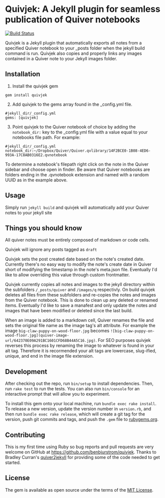 # Quivjek: A Jekyll plugin for seamless publication of Quiver notebooks
[![Build Status](https://travis-ci.org/benbjurstrom/quivjek.svg?branch=master)](https://travis-ci.org/benbjurstrom/quivjek)

Quivjek is a Jekyll plugin that automatically exports all notes from a specified Quiver notebook to your _posts folder when the jekyll build command is run. Quivjek also copies and properly links any images contained in a Quiver note to your Jekyll images folder.

## Installation
1. Install the quivjek gem
```
gem install quivjek
```
2. Add quivjek to the gems array found in the _config.yml file.
```
#jekyll_dir/_config.yml
gems: [quivjek]
```
3. Point quivjek to the Quiver notebook of choice by adding the `notebook_dir:` key to the \_config.yml file with a value equal to your notebooks file path. For example:
```
#jekyll_dir/_config.yml
notebook_dir:~/Dropbox/Quiver/Quiver.qvlibrary/14F2BCE0-1B08-4ED6-993A-17C8AB0316E2.qvnotebook
```

To determine a notebook's filepath right click on the note in the Quiver sidebar and choose open in finder. Be aware that Quiver notebooks are folders ending in the .qvnotebook extension and named with a random UUID as in the example above.

## Usage
Simply run `jekyll build` and quivjek will automatically add your Quiver notes to your jekyll site

## Things you should know
All quiver notes must be entirely composed of markdown or code cells.

Quivjek will ignore any posts tagged as `draft`

Quivjek sets the post created date based on the note's created date. Currently there's no easy way to modify the note's create date in Quiver short of modifying the timestamp in the note's meta.json file. Eventually I'd like to allow overriding this value through custom frontmatter.

Quivjek currently copies all notes and images to the jekyll directory within the subfolders `/_posts/quiver` and `/images/q` respectivly. On build quivjek deletes all files from these subfolders and re-copies the notes and images from the Quiver notebook. This is done to clean up any deleted or renamed items. Eventually I'd like to save a manafest and only update the notes and images that have been modified or deleted since the last build.

When an image is added to a markdown cell, Quiver renames the file and sets the original file name as the image tag's alt attribute. For example the image `big-claw-puppy-on-wood-floor.jpg` becomes `![big-claw-puppy-on-wood-floor.jpg](quiver-image-url/642370E09A291BC1601CFD68B44A5C16.jpg)`. For SEO purposes quivjek reverses this process by renaming the image to whatever is found in your alt tag. Therefore it is recormended your alt tags are lowercase, slug-ified, unique, and end in the image file extension.

## Development
After checking out the repo, run `bin/setup` to install dependencies. Then, run `rake test` to run the tests. You can also run `bin/console` for an interactive prompt that will allow you to experiment.

To install this gem onto your local machine, run `bundle exec rake install`. To release a new version, update the version number in `version.rb`, and then run `bundle exec rake release`, which will create a git tag for the version, push git commits and tags, and push the `.gem` file to [rubygems.org](https://rubygems.org).

## Contributing
This is my first time using Ruby so bug reports and pull requests are very welcome on GitHub at https://github.com/benbjurstrom/quivjek. Thanks to Bradley Curran's [quiver2jekyll](https://github.com/bradley-curran/quiver2jekyll/) for providing some of the code needed to get started.

## License
The gem is available as open source under the terms of the [MIT License](http://opensource.org/licenses/MIT).